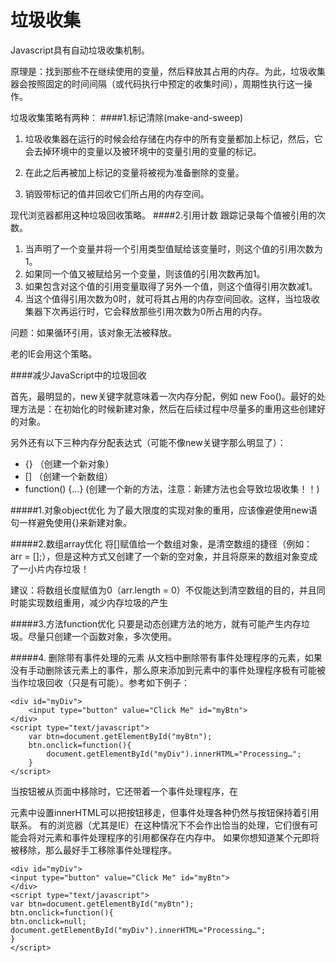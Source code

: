 # 垃圾收集

Javascript具有自动垃圾收集机制。

原理是：找到那些不在继续使用的变量，然后释放其占用的内存。为此，垃圾收集器会按照固定的时间间隔（或代码执行中预定的收集时间），周期性执行这一操作。

垃圾收集策略有两种：
####1.标记清除(make-and-sweep)
1. 垃圾收集器在运行的时候会给存储在内存中的所有变量都加上标记，然后，它会去掉环境中的变量以及被环境中的变量引用的变量的标记。

2. 在此之后再被加上标记的变量将被视为准备删除的变量。
3. 销毁带标记的值并回收它们所占用的内存空间。

现代浏览器都用这种垃圾回收策略。
####2.引用计数
跟踪记录每个值被引用的次数。

1. 当声明了一个变量并将一个引用类型值赋给该变量时，则这个值的引用次数为1。
2. 如果同一个值又被赋给另一个变量，则该值的引用次数再加1。
3. 如果包含对这个值的引用变量取得了另外一个值，则这个值得引用次数减1。
4. 当这个值得引用次数为0时，就可将其占用的内存空间回收。这样，当垃圾收集器下次再运行时，它会释放那些引用次数为0所占用的内存。

问题：如果循环引用，该对象无法被释放。

老的IE会用这个策略。

####减少JavaScript中的垃圾回收

首先，最明显的，new关键字就意味着一次内存分配，例如 new Foo()。最好的处理方法是：在初始化的时候新建对象，然后在后续过程中尽量多的重用这些创建好的对象。

另外还有以下三种内存分配表达式（可能不像new关键字那么明显了）：

* {} （创建一个新对象）
* [] （创建一个新数组）
* function() {…} (创建一个新的方法，注意：新建方法也会导致垃圾收集！！)

#####1.对象object优化
为了最大限度的实现对象的重用，应该像避使用new语句一样避免使用{}来新建对象。

#####2.数组array优化
将[]赋值给一个数组对象，是清空数组的捷径（例如： arr = [];），但是这种方式又创建了一个新的空对象，并且将原来的数组对象变成了一小片内存垃圾！

建议：将数组长度赋值为0（arr.length = 0）不仅能达到清空数组的目的，并且同时能实现数组重用，减少内存垃圾的产生

#####3.方法function优化
只要是动态创建方法的地方，就有可能产生内存垃圾。尽量只创建一个函数对象，多次使用。

#####4. 删除带有事件处理的元素
从文档中删除带有事件处理程序的元素，如果没有手动删除该元素上的事件，那么原来添加到元素中的事件处理程序极有可能被当作垃圾回收（只是有可能）。参考如下例子：
```
<div id="myDiv"> 
    <input type="button" value="Click Me" id="myBtn"> 
</div> 
<script type="text/javascript"> 
    var btn=document.getElementById("myBtn");  
    btn.onclick=function(){  
        document.getElementById("myDiv").innerHTML="Processing…";  
    }  
</script> 
```
当按钮被从页面中移除时，它还带着一个事件处理程序，在<div>元素中设置innerHTML可以把按钮移走，但事件处理各种仍然与按钮保持着引用联系。
有的浏览器（尤其是IE）在这种情况下不会作出恰当的处理，它们很有可能会将对元素和事件处理程序的引用都保存在内存中。
如果你想知道某个元即将被移除，那么最好手工移除事件处理程序。

```
<div id="myDiv"> 
<input type="button" value="Click Me" id="myBtn"> 
</div> 
<script type="text/javascript"> 
var btn=document.getElementById("myBtn");  
btn.onclick=function(){  
btn.onclick=null;  
document.getElementById("myDiv").innerHTML="Processing…";  
}  
</script> 
```